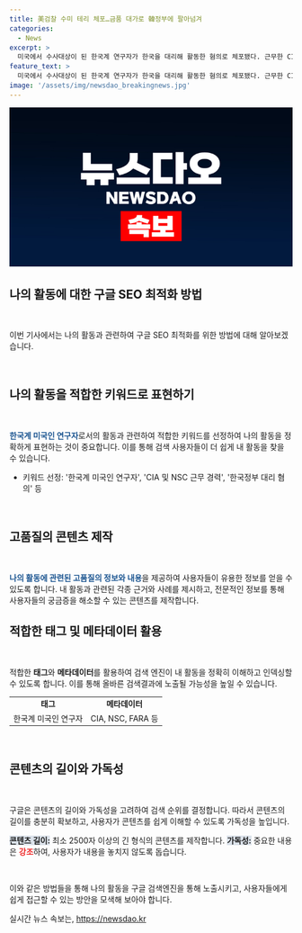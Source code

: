 ```yaml
---
title: 美검찰 수미 테리 체포…금품 대가로 韓정부에 팔아넘겨
categories:
  - News
excerpt: >
  미국에서 수사대상이 된 한국계 연구자가 한국을 대리해 활동한 혐의로 체포됐다. 근무한 CIA와 백악관에서 정보를 제공하고 받은 혐의이며, 이번 사건을 통해 외국 정부와의 관련성을 강조하며 법을 준수하도록 하는 메시지 전달중. 혐의를 부인하고 있는데, 연방검찰은 근거가 있다고 주장하고 있으며, 변호인은 업적을 왜곡하고 있다고 반발 중. 한국 정보기관에 접근하여 정보 및 옹호를 제공한 혐의이며, 해당 연구자는 2001년부터 CIA에서 근무하고 백악관에서도 활동한 경력이 있다.
feature_text: >
  미국에서 수사대상이 된 한국계 연구자가 한국을 대리해 활동한 혐의로 체포됐다. 근무한 CIA와 백악관에서 정보를 제공하고 받은 혐의이며, 이번 사건을 통해 외국 정부와의 관련성을 강조하며 법을 준수하도록 하는 메시지 전달중. 혐의를 부인하고 있는데, 연방검찰은 근거가 있다고 주장하고 있으며, 변호인은 업적을 왜곡하고 있다고 반발 중. 한국 정보기관에 접근하여 정보 및 옹호를 제공한 혐의이며, 해당 연구자는 2001년부터 CIA에서 근무하고 백악관에서도 활동한 경력이 있다.
image: '/assets/img/newsdao_breakingnews.jpg'
---
```


<p><img src="/assets/img/newsdao_breakingnews.jpg" alt="bookingtag 속보" /></p>

<h2 data-ke-size="size26">나의 활동에 대한 구글 SEO 최적화 방법</h2>

<p data-ke-size="size16">&nbsp;</p>

<p>이번 기사에서는 나의 활동과 관련하여 구글 SEO 최적화를 위한 방법에 대해 알아보겠습니다.</p>

<p data-ke-size="size16">&nbsp;</p>

<h2>나의 활동을 적합한 키워드로 표현하기</h2>

<p data-ke-size="size16">&nbsp;</p>

<p><b><span style="color: #1a5490;">한국계 미국인 연구자</span></b>로서의 활동과 관련하여 적합한 키워드를 선정하여 나의 활동을 정확하게 표현하는 것이 중요합니다. 이를 통해 검색 사용자들이 더 쉽게 내 활동을 찾을 수 있습니다.</p>

<ul>
  <li>키워드 선정: '한국계 미국인 연구자', 'CIA 및 NSC 근무 경력', '한국정부 대리 혐의' 등</li>
</ul>

<p data-ke-size="size16">&nbsp;</p>

<h2>고품질의 콘텐츠 제작</h2>

<p data-ke-size="size16">&nbsp;</p>

<p><b><span style="color: #1a5490;">나의 활동에 관련된 고품질의 정보와 내용</span></b>을 제공하여 사용자들이 유용한 정보를 얻을 수 있도록 합니다.
내 활동과 관련된 각종 근거와 사례를 제시하고, 전문적인 정보를 통해 사용자들의 궁금증을 해소할 수 있는 콘텐츠를 제작합니다.</p>

<h2>적합한 태그 및 메타데이터 활용</h2>

<p data-ke-size="size16">&nbsp;</p>

<p>적합한 <b>태그</b>와 <b>메타데이터</b>를 활용하여 검색 엔진이 내 활동을 정확히 이해하고 인덱싱할 수 있도록 합니다. 이를 통해 올바른 검색결과에 노출될 가능성을 높일 수 있습니다.</p>

<table>
  <tr>
    <td style="text-align: center; height: 17px;"><b>태그</b></td>
    <td style="text-align: center; height: 17px;"><b>메타데이터</b></td>
  </tr>
  <tr>
    <td style="text-align: center; height: 17px;">한국계 미국인 연구자</td>
    <td style="text-align: center; height: 17px;">CIA, NSC, FARA 등</td>
  </tr>
</table>

<p data-ke-size="size16">&nbsp;</p>

<h2>콘텐츠의 길이와 가독성</h2>

<p data-ke-size="size16">&nbsp;</p>

<p>구글은 콘텐츠의 길이와 가독성을 고려하여 검색 순위를 결정합니다. 따라서 콘텐츠의 길이를 충분히 확보하고, 사용자가 콘텐츠를 쉽게 이해할 수 있도록 가독성을 높입니다.</p>

<p><b><span style="background-color: #21538527;">콘텐츠 길이:</span></b> 최소 2500자 이상의 긴 형식의 콘텐츠를 제작합니다.
<b><span style="background-color: #21538527;">가독성:</span></b> 중요한 내용은 <b><span style="color: #ee2323;">강조</span></b>하여, 사용자가 내용을 놓치지 않도록 돕습니다.</p>

<p data-ke-size="size16">&nbsp;</p>

<p>이와 같은 방법들을 통해 나의 활동을 구글 검색엔진을 통해 노출시키고, 사용자들에게 쉽게 접근할 수 있는 방안을 모색해 보아야 합니다.</p>
실시간 뉴스 속보는, <a href="https://newsdao.kr" rel="dofollow">https://newsdao.kr</a>


